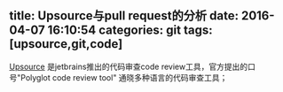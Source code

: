 title: Upsource与pull request的分析
date: 2016-04-07 16:10:54
categories: git
tags: [upsource,git,code]
---


[Upsource](https://www.jetbrains.com/upsource/) 是jetbrains推出的代码审查code review工具，官方提出的口号"Polyglot code review tool" 通晓多种语言的代码审查工具；

